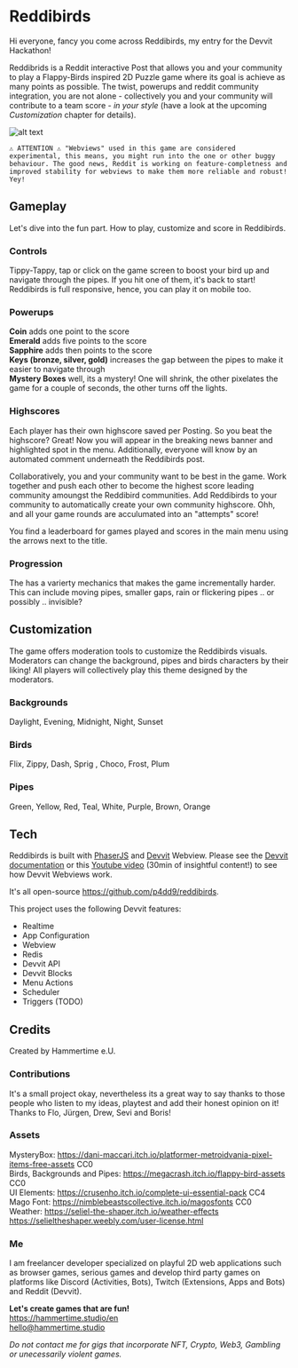 # Reddibirds

Hi everyone, fancy you come across Reddibirds, my entry for the Devvit Hackathon!

Reddibrids is a Reddit interactive Post that allows you and your community to play a Flappy-Birds inspired 2D Puzzle game where its goal is achieve as many points as possible. The twist, powerups and reddit community integration, you are not alone - collectively you and your community will contribute to a team score - _in your style_ (have a look at the upcoming _Customization_ chapter for details).

![alt text](assets/splash-background.gif)

```
⚠️ ATTENTION ⚠️ "Webviews" used in this game are considered experimental, this means, you might run into the one or other buggy behaviour. The good news, Reddit is working on feature-completness and improved stability for webviews to make them more reliable and robust! Yey!
```

## Gameplay

Let's dive into the fun part. How to play, customize and score in Reddibirds.

### Controls

Tippy-Tappy, tap or click on the game screen to boost your bird up and navigate through the pipes. If you hit one of them, it's back to start! Reddibirds is full responsive, hence, you can play it on mobile too.

### Powerups

**Coin** adds one point to the score  
**Emerald** adds five points to the score  
**Sapphire** adds then points to the score  
**Keys (bronze, silver, gold)** increases the gap between the pipes to make it easier to navigate through  
**Mystery Boxes** well, its a mystery! One will shrink, the other pixelates the game for a couple of seconds, the other turns off the lights.

### Highscores

Each player has their own highscore saved per Posting. So you beat the highscore? Great! Now you will appear in the breaking news banner and highlighted spot in the menu. Additionally, everyone will know by an automated comment underneath the Reddibirds post.

Collaboratively, you and your community want to be best in the game. Work together and push each other to become the highest score leading community amoungst the Reddibird communities. Add Reddibirds to your community to automatically create your own community highscore. Ohh, and all your game rounds are acculumated into an "attempts" score!

You find a leaderboard for games played and scores in the main menu using the arrows next to the title.

### Progression

The has a varierty mechanics that makes the game incrementally harder. This can include moving pipes, smaller gaps, rain or flickering pipes .. or possibly .. invisible?

## Customization

The game offers moderation tools to customize the Reddibirds visuals. Moderators can change the background, pipes and birds characters by their liking! All players will collectively play this theme designed by the moderators.

### Backgrounds

Daylight, Evening, Midnight, Night, Sunset

### Birds

Flix, Zippy, Dash, Sprig , Choco, Frost, Plum

### Pipes

Green, Yellow, Red, Teal, White, Purple, Brown, Orange

## Tech

Reddibirds is built with [PhaserJS](https://phaser.io/) and [Devvit](https://developers.reddit.com/docs) Webview.
Please see the [Devvit documentation](https://developers.reddit.com/docs) or this [Youtube video](https://www.youtube.com/watch?v=BhbWn8TnXvo) (30min of insightful content!) to see how Devvit Webviews work.

It's all open-source https://github.com/p4dd9/reddibirds.

This project uses the following Devvit features:

- Realtime
- App Configuration
- Webview
- Redis
- Devvit API
- Devvit Blocks
- Menu Actions
- Scheduler
- Triggers (TODO)

## Credits

Created by Hammertime e.U.

### Contributions

It's a small project okay, nevertheless its a great way to say thanks to those people who listen to my ideas, playtest and add their honest opinion on it! Thanks to Flo, Jürgen, Drew, Sevi and Boris!

### Assets

MysteryBox: https://dani-maccari.itch.io/platformer-metroidvania-pixel-items-free-assets CC0  
Birds, Backgrounds and Pipes: https://megacrash.itch.io/flappy-bird-assets CC0  
UI Elements: https://crusenho.itch.io/complete-ui-essential-pack CC4  
Mago Font: https://nimblebeastscollective.itch.io/magosfonts CC0  
Weather: https://seliel-the-shaper.itch.io/weather-effects https://selieltheshaper.weebly.com/user-license.html

### Me

I am freelancer developer specialized on playful 2D web applications such as browser games, serious games and develop third party games on platforms like Discord (Activities, Bots), Twitch (Extensions, Apps and Bots) and Reddit (Devvit).

**Let's create games that are fun!**  
https://hammertime.studio/en  
hello@hammertime.studio

_Do not contact me for gigs that incorporate NFT, Crypto, Web3, Gambling or unecessarily violent games._
